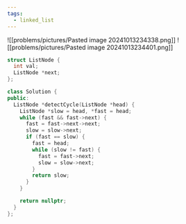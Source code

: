 ```yaml
---
tags:
  - linked_list
---
```

![[problems/pictures/Pasted image 20241013234338.png]]
![[problems/pictures/Pasted image 20241013234401.png]]



```c++
struct ListNode {
  int val;
  ListNode *next;
};

class Solution {
public:
  ListNode *detectCycle(ListNode *head) {
    ListNode *slow = head, *fast = head;
    while (fast && fast->next) {
      fast = fast->next->next;
      slow = slow->next;
      if (fast == slow) {
        fast = head;
        while (slow != fast) {
          fast = fast->next;
          slow = slow->next;
        }
        return slow;
      }
    }

    return nullptr;
  }
};
```